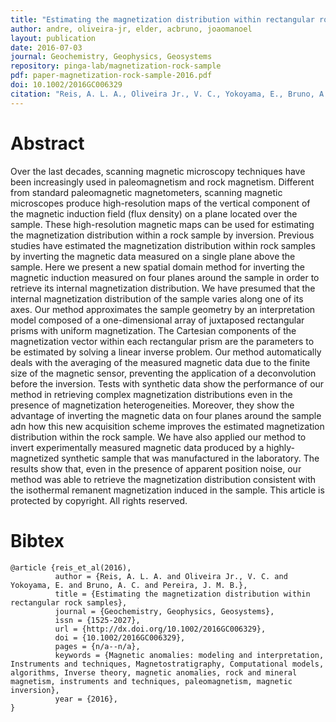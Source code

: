 ```yaml
---
title: "Estimating the magnetization distribution within rectangular rock samples"
author: andre, oliveira-jr, elder, acbruno, joaomanoel
layout: publication
date: 2016-07-03
journal: Geochemistry, Geophysics, Geosystems
repository: pinga-lab/magnetization-rock-sample
pdf: paper-magnetization-rock-sample-2016.pdf
doi: 10.1002/2016GC006329
citation: "Reis, A. L. A., Oliveira Jr., V. C., Yokoyama, E., Bruno, A. C. and Pereira, J. M. B. (2016), Estimating the magnetization distribution within rectangular rock samples. Geochem. Geophys. Geosyst.. Accepted Author Manuscript. doi:10.1002/2016GC006329"
---
```


# Abstract

Over the last decades, scanning magnetic microscopy techniques have been increasingly used in paleomagnetism and rock magnetism. Different from standard paleomagnetic magnetometers, scanning magnetic microscopes produce high-resolution maps of the vertical component of the magnetic induction field (flux density) on a plane located over the sample. These high-resolution magnetic maps can be used for estimating the magnetization distribution within a rock sample by inversion. Previous studies have estimated the magnetization distribution within rock samples by inverting the magnetic data measured on a single plane above the sample. Here we present a new spatial domain method for inverting the magnetic induction measured on four planes around the sample in order to retrieve its internal magnetization distribution. We have presumed that the internal magnetization distribution of the sample varies along one of its axes. Our method approximates the sample geometry by an interpretation model composed of a one-dimensional array of juxtaposed rectangular prisms with uniform magnetization. The Cartesian components of the magnetization vector within each rectangular prism are the parameters to be estimated by solving a linear inverse problem. Our method automatically deals with the averaging of the measured magnetic data due to the finite size of the magnetic sensor, preventing the application of a deconvolution before the inversion. Tests with synthetic data show the performance of our method in retrieving complex magnetization distributions even in the presence of magnetization heterogeneities. Moreover, they show the advantage of inverting the magnetic data on four planes around the sample adn how this new acquisition scheme improves the estimated magnetization distribution within the rock sample. We have also applied our method to invert experimentally measured magnetic data produced by a highly-magnetized synthetic sample that was manufactured in the laboratory. The results show that, even in the presence of apparent position noise, our method was able to retrieve the magnetization distribution consistent with the isothermal remanent magnetization induced in the sample. This article is protected by copyright. All rights reserved.

# Bibtex

    @article {reis_et_al(2016),
              author = {Reis, A. L. A. and Oliveira Jr., V. C. and Yokoyama, E. and Bruno, A. C. and Pereira, J. M. B.},
              title = {Estimating the magnetization distribution within rectangular rock samples},
              journal = {Geochemistry, Geophysics, Geosystems},
              issn = {1525-2027},
              url = {http://dx.doi.org/10.1002/2016GC006329},
              doi = {10.1002/2016GC006329},
              pages = {n/a--n/a},
              keywords = {Magnetic anomalies: modeling and interpretation, Instruments and techniques, Magnetostratigraphy, Computational models, algorithms, Inverse theory, magnetic anomalies, rock and mineral magnetism, instruments and techniques, paleomagnetism, magnetic inversion},
              year = {2016},
    }

	
